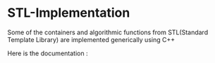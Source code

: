 # STL-Implementation
Some of the containers and algorithmic functions from STL(Standard Template Library) are implemented generically using C++

Here is the documentation :
